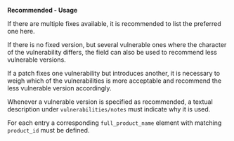 **Recommended - Usage**

If there are multiple fixes available, it is recommended to list the preferred one here.

If there is no fixed version, but several vulnerable ones where the character of the vulnerability differs, the field can also be used to recommend less vulnerable versions.

If a patch fixes one vulnerability but introduces another, it is necessary to weigh which of the vulnerabilities is more acceptable and recommend the less vulnerable version accordingly.

Whenever a vulnerable version is specified as recommended, a textual description under `vulnerabilities/notes` must indicate why it is used.

For each entry a corresponding `full_product_name` element with matching `product_id` must be defined.
